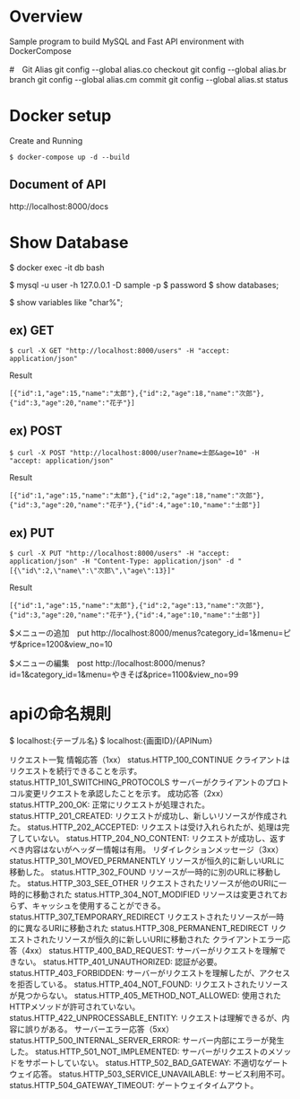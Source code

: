 # Overview
Sample program to build MySQL and Fast API environment with DockerCompose

#　Git Alias
git config --global alias.co checkout
git config --global alias.br branch
git config --global alias.cm commit
git config --global alias.st status

# Docker setup
Create and Running
```
$ docker-compose up -d --build
```

## Document of API
http://localhost:8000/docs

# Show Database
$ docker exec -it db bash

$ mysql -u user -h 127.0.0.1 -D sample -p
$ password
$ show databases;

$ show variables like "char%";
## ex) GET
```
$ curl -X GET "http://localhost:8000/users" -H "accept: application/json"
```
Result
```
[{"id":1,"age":15,"name":"太郎"},{"id":2,"age":18,"name":"次郎"},{"id":3,"age":20,"name":"花子"}]
```
## ex) POST
```
$ curl -X POST "http://localhost:8000/user?name=士郎&age=10" -H "accept: application/json"
```

Result
```
[{"id":1,"age":15,"name":"太郎"},{"id":2,"age":18,"name":"次郎"},{"id":3,"age":20,"name":"花子"},{"id":4,"age":10,"name":"士郎"}]
```

## ex) PUT
```
$ curl -X PUT "http://localhost:8000/users" -H "accept: application/json" -H "Content-Type: application/json" -d "[{\"id\":2,\"name\":\"次郎\",\"age\":13}]"
```

Result
```
[{"id":1,"age":15,"name":"太郎"},{"id":2,"age":13,"name":"次郎"},{"id":3,"age":20,"name":"花子"},{"id":4,"age":10,"name":"士郎"}]
```
$メニューの追加　put
http://localhost:8000/menus?category_id=1&menu=ピザ&price=1200&view_no=10

$メニューの編集　post
http://localhost:8000/menus?id=1&category_id=1&menu=やきそば&price=1100&view_no=99

# apiの命名規則
$ localhost:{テーブル名} 
$ localhost:{画面ID}/{APINum}

リクエスト一覧
情報応答（1xx）
status.HTTP_100_CONTINUE クライアントはリクエストを続行できることを示す。
status.HTTP_101_SWITCHING_PROTOCOLS サーバーがクライアントのプロトコル変更リクエストを承認したことを示す。
成功応答（2xx）
status.HTTP_200_OK: 正常にリクエストが処理された。
status.HTTP_201_CREATED: リクエストが成功し、新しいリソースが作成された。
status.HTTP_202_ACCEPTED: リクエストは受け入れられたが、処理は完了していない。
status.HTTP_204_NO_CONTENT: リクエストが成功し、返すべき内容はないがヘッダー情報は有用。
リダイレクションメッセージ（3xx）
status.HTTP_301_MOVED_PERMANENTLY リソースが恒久的に新しいURLに移動した。
status.HTTP_302_FOUND リソースが一時的に別のURLに移動した。
status.HTTP_303_SEE_OTHER リクエストされたリソースが他のURIに一時的に移動された
status.HTTP_304_NOT_MODIFIED リソースは変更されておらず、キャッシュを使用することができる。
status.HTTP_307_TEMPORARY_REDIRECT リクエストされたリソースが一時的に異なるURIに移動された
status.HTTP_308_PERMANENT_REDIRECT リクエストされたリソースが恒久的に新しいURIに移動された
クライアントエラー応答（4xx）
status.HTTP_400_BAD_REQUEST: サーバーがリクエストを理解できない。
status.HTTP_401_UNAUTHORIZED: 認証が必要。
status.HTTP_403_FORBIDDEN: サーバーがリクエストを理解したが、アクセスを拒否している。
status.HTTP_404_NOT_FOUND: リクエストされたリソースが見つからない。
status.HTTP_405_METHOD_NOT_ALLOWED: 使用されたHTTPメソッドが許可されていない。
status.HTTP_422_UNPROCESSABLE_ENTITY: リクエストは理解できるが、内容に誤りがある。
サーバーエラー応答（5xx）
status.HTTP_500_INTERNAL_SERVER_ERROR: サーバー内部にエラーが発生した。
status.HTTP_501_NOT_IMPLEMENTED: サーバーがリクエストのメソッドをサポートしていない。
status.HTTP_502_BAD_GATEWAY: 不適切なゲートウェイ応答。
status.HTTP_503_SERVICE_UNAVAILABLE: サービス利用不可。
status.HTTP_504_GATEWAY_TIMEOUT: ゲートウェイタイムアウト。
